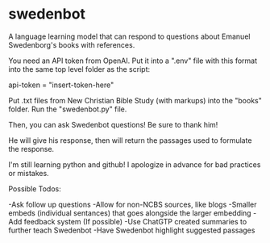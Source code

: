 # swedenbot
A language learning model that can respond to questions about Emanuel Swedenborg's books with references.

You need an API token from OpenAI. Put it into a ".env" file with this format into the same top level folder as the script:

api-token = "insert-token-here"

Put .txt files from New Christian Bible Study (with markups) into the "books" folder. Run the "swedenbot.py" file.

Then, you can ask Swedenbot questions! Be sure to thank him!

He will give his response, then will return the passages used to formulate the response. 

I'm still learning python and github! I apologize in advance for bad practices or mistakes.

Possible Todos:

-Ask follow up questions
-Allow for non-NCBS sources, like blogs
-Smaller embeds (individual sentances) that goes alongside the larger embedding
-Add feedback system (If possible)
-Use ChatGTP created summaries to further teach Swedenbot
-Have Swedenbot highlight suggested passages